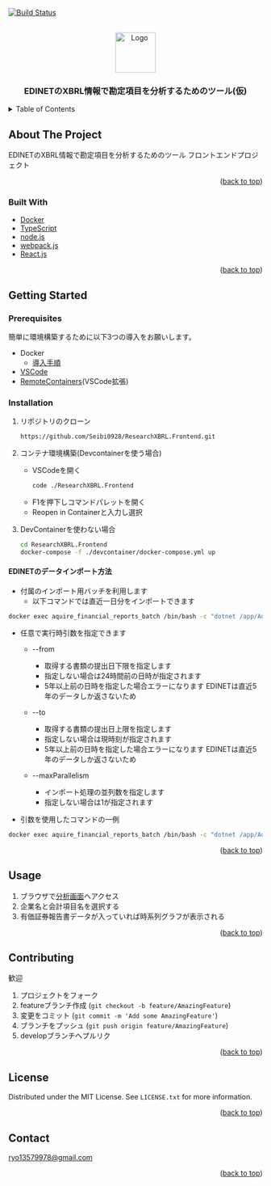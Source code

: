 <div id="top"></div>

[![Build Status](https://dev.azure.com/nanteneus/%E6%A9%9F%E6%A2%B0%E5%AD%A6%E7%BF%92%E5%8B%89%E5%BC%B7%E4%BC%9A/_apis/build/status/Seibi0928.ResearchXBRL.Frontend?branchName=master)](https://dev.azure.com/nanteneus/%E6%A9%9F%E6%A2%B0%E5%AD%A6%E7%BF%92%E5%8B%89%E5%BC%B7%E4%BC%9A/_build/latest?definitionId=10&branchName=master)

<!-- PROJECT LOGO -->
<br />
<div align="center">
  <a href="https://github.com/github_username/repo_name">
    <img src="images/logo.png" alt="Logo" width="80" height="80">
  </a>

<h3 align="center">EDINETのXBRL情報で勘定項目を分析するためのツール(仮)</h3>
</div>



<!-- TABLE OF CONTENTS -->
<details>
  <summary>Table of Contents</summary>
  <ol>
    <li>
      <a href="#about-the-project">About The Project</a>
      <ul>
        <li><a href="#built-with">Built With</a></li>
      </ul>
    </li>
    <li>
      <a href="#getting-started">Getting Started</a>
      <ul>
        <li><a href="#prerequisites">Prerequisites</a></li>
        <li><a href="#installation">Installation</a></li>
      </ul>
    </li>
    <li><a href="#usage">Usage</a></li>
    <li><a href="#roadmap">Roadmap</a></li>
    <li><a href="#contributing">Contributing</a></li>
    <li><a href="#license">License</a></li>
    <li><a href="#contact">Contact</a></li>
    <li><a href="#acknowledgments">Acknowledgments</a></li>
  </ol>
</details>



<!-- ABOUT THE PROJECT -->
## About The Project

EDINETのXBRL情報で勘定項目を分析するためのツール
フロントエンドプロジェクト

<p align="right">(<a href="#top">back to top</a>)</p>



### Built With
* [Docker](https://www.docker.com/)
* [TypeScript](https://www.typescriptlang.org/)
* [node.js](https://nodejs.org/)
* [webpack.js](https://webpack.js.org/)
* [React.js](https://reactjs.org/)

<p align="right">(<a href="#top">back to top</a>)</p>



<!-- GETTING STARTED -->
## Getting Started

### Prerequisites

簡単に環境構築するために以下3つの導入をお願いします。
* Docker
  * [導入手順](https://docs.docker.com/get-started/)
* [VSCode](https://code.visualstudio.com/)
* [RemoteContainers](https://marketplace.visualstudio.com/items?itemName=ms-vscode-remote.remote-containers)(VSCode拡張)

### Installation

1. リポジトリのクローン
   ```sh
   https://github.com/Seibi0928/ResearchXBRL.Frontend.git
   ```
1. コンテナ環境構築(Devcontainerを使う場合)
    - VSCodeを開く
      ```sh
      code ./ResearchXBRL.Frontend
      ```
    - F1を押下しコマンドパレットを開く
    - Reopen in Containerと入力し選択

1. DevContainerを使わない場合
   ```sh
   cd ResearchXBRL.Frontend
   docker-compose -f ./devcontainer/docker-compose.yml up
   ```

#### EDINETのデータインポート方法

- 付属のインポート用バッチを利用します
    - 以下コマンドでは直近一日分をインポートできます
```sh
docker exec aquire_financial_reports_batch /bin/bash -c "dotnet /app/AquireFinancialReports.dll"
```

- 任意で実行時引数を指定できます
  * --from
    * 取得する書類の提出日下限を指定します
    * 指定しない場合は24時間前の日時が指定されます
    * 5年以上前の日時を指定した場合エラーになります EDINETは直近5年のデータしか返さないため

  * --to
    * 取得する書類の提出日上限を指定します
    * 指定しない場合は現時刻が指定されます
    * 5年以上前の日時を指定した場合エラーになります EDINETは直近5年のデータしか返さないため

  * --maxParallelism
    * インポート処理の並列数を指定します
    * 指定しない場合は1が指定されます

- 引数を使用したコマンドの一例
```sh
docker exec aquire_financial_reports_batch /bin/bash -c "dotnet /app/AquireFinancialReports.dll --from 2021-01-01 --to 2021-12-01 --maxParallelism 2"
```

<p align="right">(<a href="#top">back to top</a>)</p>



<!-- USAGE EXAMPLES -->
## Usage
1. ブラウザで[分析画面](http://localhost:42962/)へアクセス
1. 企業名と会計項目名を選択する
1. 有価証券報告書データが入っていれば時系列グラフが表示される

<p align="right">(<a href="#top">back to top</a>)</p>



<!-- CONTRIBUTING -->
## Contributing

歓迎

1. プロジェクトをフォーク
2. featureブランチ作成 (`git checkout -b feature/AmazingFeature`)
3. 変更をコミット (`git commit -m 'Add some AmazingFeature'`)
4. ブランチをプッシュ (`git push origin feature/AmazingFeature`)
5. developブランチへプルリク

<p align="right">(<a href="#top">back to top</a>)</p>



<!-- LICENSE -->
## License

Distributed under the MIT License. See `LICENSE.txt` for more information.

<p align="right">(<a href="#top">back to top</a>)</p>



<!-- CONTACT -->
## Contact
ryo13579978@gmail.com

<p align="right">(<a href="#top">back to top</a>)</p>



<!-- MARKDOWN LINKS & IMAGES -->
<!-- https://www.markdownguide.org/basic-syntax/#reference-style-links -->
[contributors-shield]: https://img.shields.io/github/contributors/github_username/repo_name.svg?style=for-the-badge
[contributors-url]: https://github.com/github_username/repo_name/graphs/contributors
[forks-shield]: https://img.shields.io/github/forks/github_username/repo_name.svg?style=for-the-badge
[forks-url]: https://github.com/github_username/repo_name/network/members
[stars-shield]: https://img.shields.io/github/stars/github_username/repo_name.svg?style=for-the-badge
[stars-url]: https://github.com/github_username/repo_name/stargazers
[issues-shield]: https://img.shields.io/github/issues/github_username/repo_name.svg?style=for-the-badge
[issues-url]: https://github.com/Seibi0928/ResearchXBRL.Frontend/issues
[license-shield]: https://img.shields.io/github/license/github_username/repo_name.svg?style=for-the-badge
[license-url]: https://github.com/Seibi0928/ResearchXBRL.Frontend/blob/master/LICENSE.txt
[linkedin-shield]: https://img.shields.io/badge/-LinkedIn-black.svg?style=for-the-badge&logo=linkedin&colorB=555
[linkedin-url]: https://linkedin.com/in/linkedin_username
[product-screenshot]: images/screenshot.png